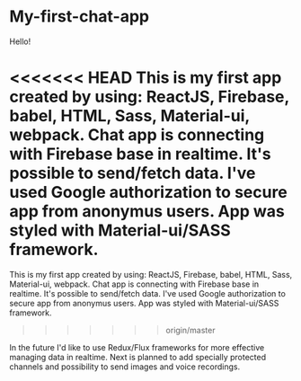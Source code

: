# My-first-chat-app

Hello!

<<<<<<< HEAD
This is my first app created by using: ReactJS, Firebase, babel, HTML, Sass, Material-ui, webpack.
Chat app is connecting with Firebase base in realtime. It's possible to send/fetch data. I've used Google authorization
to secure app from anonymus users. App was styled with Material-ui/SASS framework.
=======
This is my first app created by using: ReactJS, Firebase, babel, HTML, Sass, Material-ui, webpack. 
Chat app is connecting with Firebase base in realtime. It's possible to send/fetch data. I've used Google authorization 
to secure app from anonymus users. App was styled with Material-ui/SASS framework. 
>>>>>>> origin/master

In the future I'd like to use Redux/Flux frameworks for more effective managing data in realtime. Next is planned to
add specially protected channels and possibility to send images and voice recordings.
